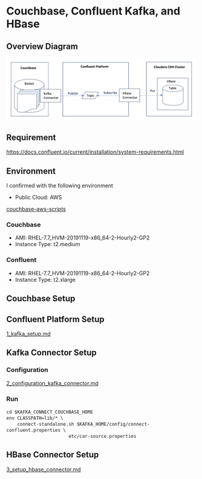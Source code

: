 # Couchbase, Confluent Kafka, and HBase

## Overview Diagram

![Overview Diagram](./images/cb_confluent_hbase_diagram.jpg)

## Requirement

https://docs.confluent.io/current/installation/system-requirements.html

## Environment
I confirmed with the following environment

- Public Cloud: AWS

[couchbase-aws-scripts](https://github.com/YoshiyukiKono/couchbase-aws-scripts)

### Couchbase
- AMI: RHEL-7.7_HVM-20191119-x86_64-2-Hourly2-GP2
- Instance Type: t2.medium

### Confluent
- AMI: RHEL-7.7_HVM-20191119-x86_64-2-Hourly2-GP2
- Instance Type: t2.xlarge

## Couchbase Setup

## Confluent Platform Setup

[1_kafka_setup.md](1_kafka_setup.md)

## Kafka Connector Setup

### Configuration

[2_configuration_kafka_connector.md](2_configuration_kafka_connector.md)

### Run
```
cd $KAFKA_CONNECT_COUCHBASE_HOME
env CLASSPATH=lib/* \
    connect-standalone.sh $KAFKA_HOME/config/connect-confluent.properties \
                       etc/car-source.properties
```

## HBase Connector Setup

[3_setup_hbase_connector.md](3_setup_hbase_connector.md)
